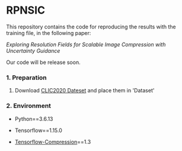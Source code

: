 # RPNSIC

This repository contains the code for reproducing the results with the training file, in the following paper:

_Exploring Resolution Fields for Scalable Image Compression with Uncertainty Guidance_

Our code will be release soon.

### 1. Preparation

1. Download [CLIC2020 Dateset](https://tensorflow.google.cn/datasets/catalog/clic) and place them in 'Dataset\'

### 2. Environment

* Python==3.6.13

* Tensorflow==1.15.0

* [Tensorflow-Compression](https://github.com/tensorflow/compression)==1.3
